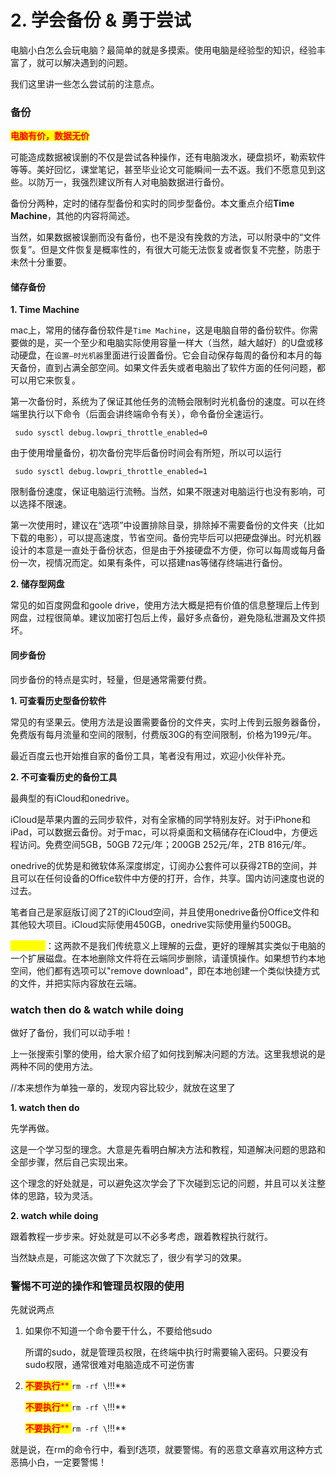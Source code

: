 # 2. 学会备份 & 勇于尝试

电脑小白怎么会玩电脑？最简单的就是多摸索。使用电脑是经验型的知识，经验丰富了，就可以解决遇到的问题。

我们这里讲一些怎么尝试前的注意点。

### 备份

<mark style="color:red;">**电脑有价，数据无价**</mark>

可能造成数据被误删的不仅是尝试各种操作，还有电脑泼水，硬盘损坏，勒索软件等等。美好回忆，课堂笔记，甚至毕业论文可能瞬间一去不返。我们不愿意见到这些。以防万一，我强烈建议所有人对电脑数据进行备份。

备份分两种，定时的储存型备份和实时的同步型备份。本文重点介绍**Time Machine**，其他的内容将简述。

当然，如果数据被误删而没有备份，也不是没有挽救的方法，可以附录中的“文件恢复”。但是文件恢复是概率性的，有很大可能无法恢复或者恢复不完整，防患于未然十分重要。

#### 储存备份

**1. Time Machine**

mac上，常用的储存备份软件是`Time Machine`，这是电脑自带的备份软件。你需要做的是，买一个至少和电脑实际使用容量一样大（当然，越大越好）的U盘或移动硬盘，在`设置—时光机器`里面进行设置备份。它会自动保存每周的备份和本月的每天备份，直到占满全部空间。如果文件丢失或者电脑出了软件方面的任何问题，都可以用它来恢复。

第一次备份时，系统为了保证其他任务的流畅会限制时光机备份的速度。可以在终端里执行以下命令（后面会讲终端命令有关），命令备份全速运行。

```
 sudo sysctl debug.lowpri_throttle_enabled=0
```

由于使用增量备份，初次备份完毕后备份时间会有所短，所以可以运行

```
 sudo sysctl debug.lowpri_throttle_enabled=1
```

限制备份速度，保证电脑运行流畅。当然，如果不限速对电脑运行也没有影响，可以选择不限速。

第一次使用时，建议在“选项”中设置排除目录，排除掉不需要备份的文件夹（比如下载的电影），可以提高速度，节省空间。备份完毕后可以把硬盘弹出。时光机器设计的本意是一直处于备份状态，但是由于外接硬盘不方便，你可以每周或每月备份一次，视情况而定。如果有条件，可以搭建nas等储存终端进行备份。

**2. 储存型网盘**

常见的如百度网盘和goole drive，使用方法大概是把有价值的信息整理后上传到网盘，过程很简单。建议加密打包后上传，最好多点备份，避免隐私泄漏及文件损坏。

#### 同步备份

同步备份的特点是实时，轻量，但是通常需要付费。

**1. 可查看历史型备份软件**

常见的有坚果云。使用方法是设置需要备份的文件夹，实时上传到云服务器备份，免费版有每月流量和空间的限制，付费版30G的有空间限制，价格为199元/年。

最近百度云也开始推自家的备份工具，笔者没有用过，欢迎小伙伴补充。

**2. 不可查看历史的备份工具**

最典型的有iCloud和onedrive。

iCloud是苹果内置的云同步软件，对有全家桶的同学特别友好。对于iPhone和iPad，可以数据云备份。对于mac，可以将桌面和文稿储存在iCloud中，方便远程访问。免费空间5GB，50GB 72元/年；200GB 252元/年，2TB 816元/年。

onedrive的优势是和微软体系深度绑定，订阅办公套件可以获得2TB的空间，并且可以在任何设备的Office软件中方便的打开，合作，共享。国内访问速度也说的过去。

笔者自己是家庭版订阅了2T的iCloud空间，并且使用onedrive备份Office文件和其他较大项目。iCloud实际使用450GB，onedrive实际使用量约500GB。

<mark style="color:yellow;">**特别注意**</mark>：这两款不是我们传统意义上理解的云盘，更好的理解其实类似于电脑的一个扩展磁盘。在本地删除文件将在云端同步删除，请谨慎操作。如果想节约本地空间，他们都有选项可以"remove download"，即在本地创建一个类似快捷方式的文件，并把实际内容放在云端。

### watch then do & watch while doing

做好了备份，我们可以动手啦！

上一张搜索引擎的使用，给大家介绍了如何找到解决问题的方法。这里我想说的是两种不同的使用方法。

//本来想作为单独一章的，发现内容比较少，就放在这里了

**1. watch then do**

先学再做。

这是一个学习型的理念。大意是先看明白解决方法和教程，知道解决问题的思路和全部步骤，然后自己实现出来。

这个理念的好处就是，可以避免这次学会了下次碰到忘记的问题，并且可以关注整体的思路，较为灵活。

**2. watch while doing**

跟着教程一步步来。好处就是可以不必多考虑，跟着教程执行就行。

当然缺点是，可能这次做了下次就忘了，很少有学习的效果。

### 警惕不可逆的操作和管理员权限的使用

先就说两点

1.  如果你不知道一个命令要干什么，不要给他sudo

    所谓的sudo，就是管理员权限，在终端中执行时需要输入密码。只要没有sudo权限，通常很难对电脑造成不可逆伤害
2.  <mark style="color:red;">**不要执行**</mark><mark style="color:red;">** **</mark><mark style="color:red;">**`rm -rf \`**</mark><mark style="color:red;">**!!!**</mark>

    <mark style="color:red;">**不要执行**</mark><mark style="color:red;">** **</mark><mark style="color:red;">**`rm -rf \`**</mark><mark style="color:red;">**!!!**</mark>

    <mark style="color:red;">**不要执行**</mark><mark style="color:red;">** **</mark><mark style="color:red;">**`rm -rf \`**</mark><mark style="color:red;">**!!!**</mark>

就是说，在rm的命令行中，看到f选项，就要警惕。有的恶意文章喜欢用这种方式恶搞小白，一定要警惕！
